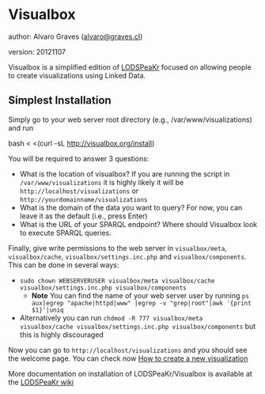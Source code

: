 Visualbox
=========

author: Alvaro Graves (alvaro@graves.cl)

version: 20121107


Visualbox is a simplified edition of [LODSPeaKr](http://lodspeakr.org) focused on allowing people to create visualizations using Linked Data.

Simplest Installation
---------------------

Simply go to your web server root directory (e.g., /var/www/visualizations) and run

   bash < <(curl -sL http://visualbox.org/install)

You will be required to answer 3 questions:

* What is the location of visualbox? If you are running the script in `/var/www/visualizations` it is highly likely it will be `http://localhost/visualizations` or `http://yourdomainname/visualizations`
* What is the domain of the data you want to query? For now, you can leave it as the default (i.e., press Enter)
* What is the URL of your SPARQL endpoint? Where should Visualbox look to execute SPARQL queries.

Finally, give write permissions to the web server in `visualbox/meta`, `visualbox/cache`, `visualbox/settings.inc.php`  and `visualbox/components`. This can be done in several ways:

* `sudo chown WEBSERVERUSER visualbox/meta visualbox/cache visualbox/settings.inc.php visualbox/components`
    * **Note** You can find the name of your web server user by running `ps aux|egrep "apache|httpd|www" |egrep -v "grep|root"|awk '{print $1}'|uniq`
* Alternatively you can run `chdmod -R 777 visualbox/meta visualbox/cache visualbox/settings.inc.php visualbox/components` but this is highly discouraged

Now you can go to `http://localhost/visualizations` and you should see the welcome page. You can check now [How to create a new visualization](https://github.com/alangrafu/visualbox/wiki/How-to-create-a-new-visualization)

More documentation on installation of LODSPeaKr/Visualbox is available at the [LODSPeaKr wiki](https://github.com/alangrafu/lodspeakr/wiki)

